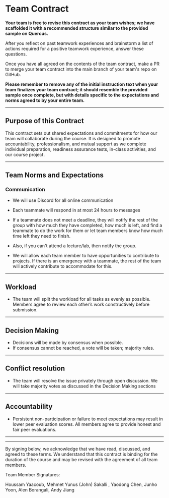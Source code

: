 # Team Contract

**Your team is free to revise this contract as your team wishes; we have scaffolded it with a recommended structure similar to the provided sample on Quercus.**

After you reflect on past teamwork experiences and brainstorm a list of actions required for a positive teamwork experience, answer these questions. 

Once you have all agreed on the contents of the team contract, make a PR to merge your team contract into the main branch of your team's repo on GitHub.

**Please remember to remove any of the initial instruction text when your team finalizes your team contract; it should resemble the provided sample once complete, but with details specific to the expectations and norms agreed to by your entire team.**

---
## Purpose of this Contract

This contract sets out shared expectations and commitments for how our team will collaborate during the course. It is designed to promote accountability, professionalism, and mutual support as we complete individual preparation, readiness assurance tests, in-class activities, and our course project.

---
## Team Norms and Expectations

### Communication

* We will use Discord for all online communication

* Each teammate will respond in at most 24 hours to messages

* If a teammate does not meet a deadline, they will notify the rest of the group with how much they have completed, how much is left, and find a teammate to do the work for them or let team members know how much time left they need to finish. 
* Also, if you can't attend a lecture/lab, then notify the group.

* We will allow each team member to have opportunities to contribute to projects. 
If there is an emergency with a teammate, the rest of the team will actively contribute to accommodate for this.
---

## Workload

* The team will split the workload for all tasks as evenly as possible.
Members agree to review each other’s work constructively before submission.
---

## Decision Making

* Decisions will be made by consensus when possible. 
* If consensus cannot be reached, a vote will be taken; majority rules.
---
## Conflict resolution

* The team will resolve the issue privately through open discussion. We will take majority votes as discussed in the Decision Making sections
---

## Accountability

* Persistent non-participation or failure to meet expectations may result in lower peer evaluation scores.
All members agree to provide honest and fair peer evaluations.
---

---

By signing below, we acknowledge that we have read, discussed, and agreed to these terms. We understand that this contract is binding for the duration of the course and may be revised with the agreement of all team members.

Team Member Signatures: 

Houssam Yaacoub, Mehmet Yunus (John) Sakalli , Yaodong Chen, Junho Yoon, Alen Borangali, Andy Jiang

